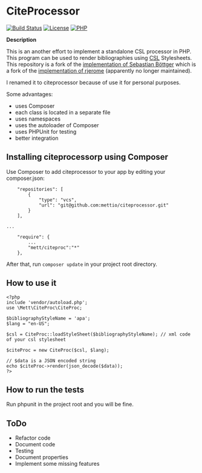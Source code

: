 # CiteProcessor #
[![Build Status](https://travis-ci.org/mettio/citeprocessor.svg?branch=master)](https://travis-ci.org/mettio/citeprocessor)
[![License](https://img.shields.io/badge/license-GPLv3-blue.svg?style=flat-square)](https://bitbucket.org/bibsonomy/citeproc-php/raw/default/license.txt)
[![PHP](https://img.shields.io/badge/PHP-%3E=5.4-green.svg?style=flat-square)](http://docs.php.net/manual/en/migration53.new-features.php)

**Description**

This is an another effort to implement a standalone CSL processor in PHP. This program can be used to render bibliographies using [CSL](http://citationstyles.org/) Stylesheets. This repository is a fork of the [implementation of Sebastian Böttger](https://bitbucket.org/seboettg/citeproc-php/) which is a fork of the [implementation of rjerome](https://bitbucket.org/rjerome/citeproc-php) (apparently no longer maintained).

I renamed it to citeprocessor because of use it for personal purposes.

Some advantages:

* uses Composer
* each class is located in a separate file
* uses namespaces
* uses the autoloader of Composer
* uses PHPUnit for testing
* better integration

## Installing citeprocessorp using Composer ##

Use Composer to add citeprocessor to your app by editing your composer.json:

```
    "repositories": [
        {
            "type": "vcs",
            "url": "git@github.com:mettio/citeprocessor.git"
        }
    ],

...

    "require": {
        ...
        "mett/citeproc":"*"
    },
```
After that, run ``composer update`` in your project root directory.


## How to use it ##

```
<?php
include 'vendor/autoload.php';
use \Mett\CiteProc\CiteProc;

$bibliographyStyleName = 'apa';
$lang = "en-US";

$csl = CiteProc::loadStyleSheet($bibliographyStyleName); // xml code of your csl stylesheet

$citeProc = new CiteProc($csl, $lang);

// $data is a JSON encoded string
echo $citeProc->render(json_decode($data));
?>
```

## How to run the tests ##

Run phpunit in the project root and you will be fine.

## ToDo ##
- Refactor code
- Document code
- Testing
- Document properties
- Implement some missing features

